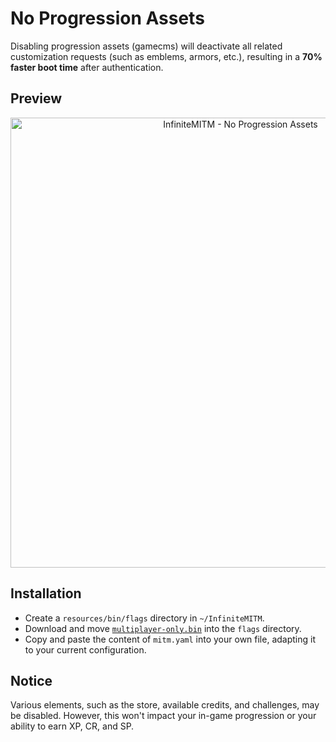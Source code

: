 # No Progression Assets

Disabling progression assets (gamecms) will deactivate all related customization requests (such as emblems, armors, etc.), resulting in a **70% faster boot time** after authentication.

## Preview

<p align="center">
    <img alt="InfiniteMITM - No Progression Assets" title="InfiniteMITM - No Progression Assets" src="./preview.gif?v=1" width="720" />
</p>

## Installation

-   Create a `resources/bin/flags` directory in `~/InfiniteMITM`.
-   Download and move [`multiplayer-only.bin`](./resources/bin/flags/multiplayer-only.bin) into the `flags` directory.
-   Copy and paste the content of `mitm.yaml` into your own file, adapting it to your current configuration.

## Notice

Various elements, such as the store, available credits, and challenges, may be disabled. However, this won't impact your in-game progression or your ability to earn XP, CR, and SP.